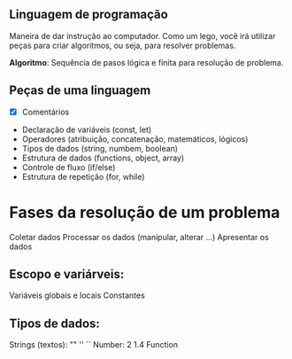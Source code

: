 ## Linguagem de programação

Maneira de dar instrução ao computador.
Como um lego, você irá utilizar peças para criar algoritmos, ou seja, para resolver problemas.

**Algoritmo**: Sequência de pasos lógica e finita para resolução de problema.

## Peças de uma linguagem 

- [x] Comentários
- Declaração de variáveis (const, let)
- Operadores (atribuição, concatenação, matemáticos, lógicos)
- Tipos de dados (string, numbem, boolean)
- Estrutura de dados (functions, object, array)
- Controle de fluxo (if/else)
- Estrutura de repetição (for, while)

# Fases da resolução de um problema

Coletar dados
Processar os dados (manipular, alterar ...)
Apresentar os dados

## Escopo e variárveis:

Variáveis globais e locais
Constantes

## Tipos de dados:

Strings (textos): "" '' ``
Number: 2 1.4
Function